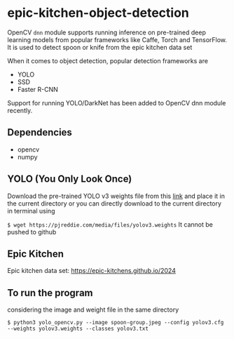 # epic-kitchen-object-detection
OpenCV `dnn` module supports running inference on pre-trained deep learning models from popular frameworks like Caffe, Torch and TensorFlow. It is used to detect spoon or knife from the epic kitchen data set

When it comes to object detection, popular detection frameworks are
 * YOLO
 * SSD
 * Faster R-CNN
 
 Support for running YOLO/DarkNet has been added to OpenCV dnn module recently. 
 
 ## Dependencies
  * opencv
  * numpy

## YOLO (You Only Look Once)
Download the pre-trained YOLO v3 weights file from this [link](https://pjreddie.com/media/files/yolov3.weights) and place it in the current directory or you can directly download to the current directory in terminal using
 
 `$ wget https://pjreddie.com/media/files/yolov3.weights`
It cannot be pushed to github
## Epic Kitchen
Epic kitchen data set: https://epic-kitchens.github.io/2024

## To run the program

considering the image and weight file in the same directory

`$ python3 yolo_opencv.py --image spoon-group.jpeg --config yolov3.cfg --weights yolov3.weights --classes yolov3.txt`